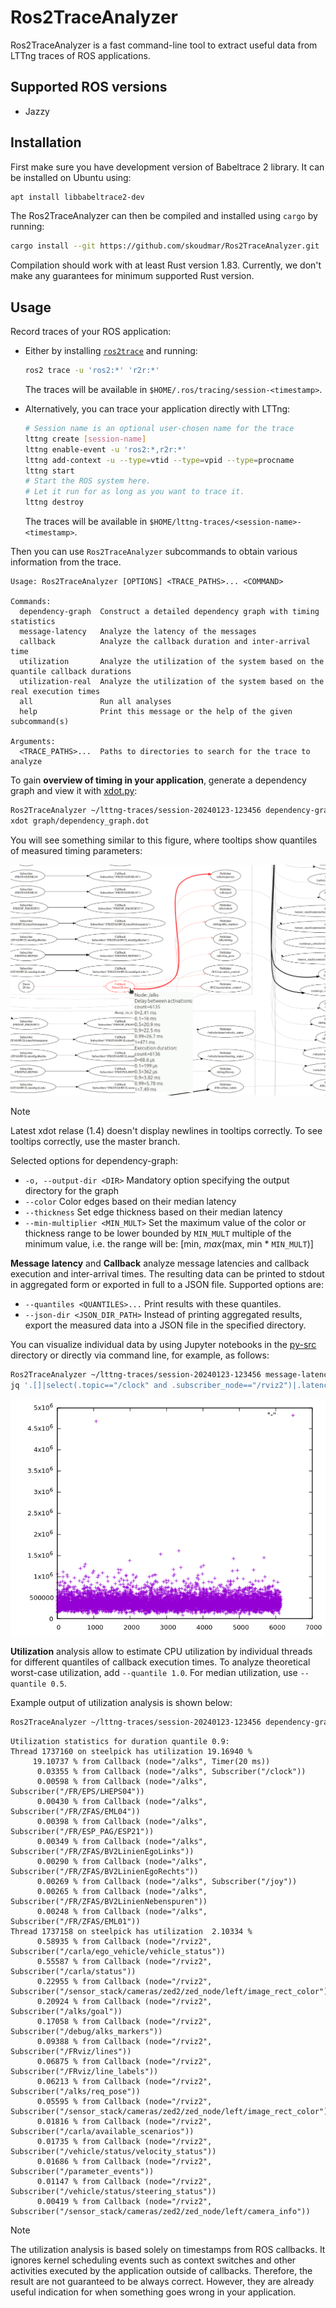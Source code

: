 # Ros2TraceAnalyzer

Ros2TraceAnalyzer is a fast command-line tool to extract useful data from LTTng traces of ROS applications.

## Supported ROS versions

- Jazzy

## Installation

First make sure you have development version of Babeltrace 2 library. It can be installed on Ubuntu using:

```sh
apt install libbabeltrace2-dev
```

The Ros2TraceAnalyzer can then be compiled and installed using `cargo` by running:

```sh
cargo install --git https://github.com/skoudmar/Ros2TraceAnalyzer.git
```

Compilation should work with at least Rust version 1.83. Currently, we
don't make any guarantees for minimum supported Rust version.

## Usage

Record traces of your ROS application:

- Either by installing [`ros2trace`][] and running:

  ```sh
  ros2 trace -u 'ros2:*' 'r2r:*'
  ```

  The traces will be available in `$HOME/.ros/tracing/session-<timestamp>`.

- Alternatively, you can trace your application directly with LTTng:

  ```sh
  # Session name is an optional user-chosen name for the trace
  lttng create [session-name]
  lttng enable-event -u 'ros2:*,r2r:*'
  lttng add-context -u --type=vtid --type=vpid --type=procname
  lttng start
  # Start the ROS system here.
  # Let it run for as long as you want to trace it.
  lttng destroy
  ```

  The traces will be available in `$HOME/lttng-traces/<session-name>-<timestamp>`.

Then you can use `Ros2TraceAnalyzer` subcommands to obtain various
information from the trace.

<!-- `$ cargo run -- -h | sed '/Options:/,$ d'` -->

```
Usage: Ros2TraceAnalyzer [OPTIONS] <TRACE_PATHS>... <COMMAND>

Commands:
  dependency-graph  Construct a detailed dependency graph with timing statistics
  message-latency   Analyze the latency of the messages
  callback          Analyze the callback duration and inter-arrival time
  utilization       Analyze the utilization of the system based on the quantile callback durations
  utilization-real  Analyze the utilization of the system based on the real execution times
  all               Run all analyses
  help              Print this message or the help of the given subcommand(s)

Arguments:
  <TRACE_PATHS>...  Paths to directories to search for the trace to analyze

```

To gain **overview of timing in your application**, generate a
dependency graph and view it with [xdot.py][]:

```sh
Ros2TraceAnalyzer ~/lttng-traces/session-20240123-123456 dependency-graph -o graph/ --thickness
xdot graph/dependency_graph.dot
```

You will see something similar to this figure, where tooltips show
quantiles of measured timing parameters:

![screenshot of xdot with dependency graph](./doc/alks-dep-graph.png)

> [!NOTE]
> Latest xdot relase (1.4) doesn't display newlines in tooltips
> correctly. To see tooltips correctly, use the master branch.

Selected options for dependency-graph:
- `-o, --output-dir <DIR>` Mandatory option specifying the output
  directory for the graph
- `--color` Color edges based on their median latency
- `--thickness` Set edge thickness based on their median latency
- `--min-multiplier <MIN_MULT>` Set the maximum value of the color or
  thickness range to be lower bounded by `MIN_MULT` multiple of the
  minimum value, i.e. the range will be: [min, _max_(max, min *
  `MIN_MULT`)]

**Message latency** and **Callback** analyze message latencies and
callback execution and inter-arrival times. The resulting data can be
printed to stdout in aggregated form or exported in full to a JSON
file. Supported options are:

- `--quantiles <QUANTILES>...` Print results with these quantiles.
- `--json-dir <JSON_DIR_PATH>` Instead of printing aggregated results,
  export the measured data into a JSON file in the specified
  directory.

You can visualize individual data by using Jupyter notebooks in the
[py-src](./py-src/) directory or directly via command line, for
example, as follows:

```sh
Ros2TraceAnalyzer ~/lttng-traces/session-20240123-123456 message-latency --json-dir json
jq '.[]|select(.topic=="/clock" and .subscriber_node=="/rviz2")|.latencies[]' json/message_latency.json | gnuplot -p -e 'plot "-"'
```

![raw graph of measured latencies](./doc/gnuplot-latency.png)

**Utilization** analysis allow to estimate CPU utilization by
individual threads for different quantiles of callback execution
times. To analyze theoretical worst-case utilization, add `--quantile 1.0`. For median utilization, use `--quantile 0.5`.

Example output of utilization analysis is shown below:

```sh
Ros2TraceAnalyzer ~/lttng-traces/session-20240123-123456 dependency-graph utilization --quantile 0.9
```

```
Utilization statistics for duration quantile 0.9:
Thread 1737160 on steelpick has utilization 19.16940 %
     19.10737 % from Callback (node="/alks", Timer(20 ms))
      0.03355 % from Callback (node="/alks", Subscriber("/clock"))
      0.00598 % from Callback (node="/alks", Subscriber("/FR/EPS/LHEPS04"))
      0.00430 % from Callback (node="/alks", Subscriber("/FR/ZFAS/EML04"))
      0.00398 % from Callback (node="/alks", Subscriber("/FR/ESP_PAG/ESP21"))
      0.00349 % from Callback (node="/alks", Subscriber("/FR/ZFAS/BV2LinienEgoLinks"))
      0.00290 % from Callback (node="/alks", Subscriber("/FR/ZFAS/BV2LinienEgoRechts"))
      0.00269 % from Callback (node="/alks", Subscriber("/joy"))
      0.00265 % from Callback (node="/alks", Subscriber("/FR/ZFAS/BV2LinienNebenspuren"))
      0.00248 % from Callback (node="/alks", Subscriber("/FR/ZFAS/EML01"))
Thread 1737158 on steelpick has utilization  2.10334 %
      0.58935 % from Callback (node="/rviz2", Subscriber("/carla/ego_vehicle/vehicle_status"))
      0.55587 % from Callback (node="/rviz2", Subscriber("/carla/status"))
      0.22955 % from Callback (node="/rviz2", Subscriber("/sensor_stack/cameras/zed2/zed_node/left/image_rect_color"))
      0.20924 % from Callback (node="/rviz2", Subscriber("/alks/goal"))
      0.17058 % from Callback (node="/rviz2", Subscriber("/debug/alks_markers"))
      0.09388 % from Callback (node="/rviz2", Subscriber("/FRviz/lines"))
      0.06875 % from Callback (node="/rviz2", Subscriber("/FRviz/line_labels"))
      0.06213 % from Callback (node="/rviz2", Subscriber("/alks/req_pose"))
      0.05595 % from Callback (node="/rviz2", Subscriber("/sensor_stack/cameras/zed2/zed_node/left/image_rect_color"))
      0.01816 % from Callback (node="/rviz2", Subscriber("/carla/available_scenarios"))
      0.01735 % from Callback (node="/rviz2", Subscriber("/vehicle/status/velocity_status"))
      0.01686 % from Callback (node="/rviz2", Subscriber("/parameter_events"))
      0.01147 % from Callback (node="/rviz2", Subscriber("/vehicle/status/steering_status"))
      0.00419 % from Callback (node="/rviz2", Subscriber("/sensor_stack/cameras/zed2/zed_node/left/camera_info"))
```

> [!NOTE]
> The utilization analysis is based solely on timestamps from ROS
> callbacks. It ignores kernel scheduling events such as context
> switches and other activities executed by the application outside of
> callbacks. Therefore, the result are not guaranteed to be always
> correct. However, they are already useful indication for when
> something goes wrong in your application.


[`ros2trace`]: https://index.ros.org/p/ros2trace/
[xdot.py]: https://github.com/jrfonseca/xdot.py
